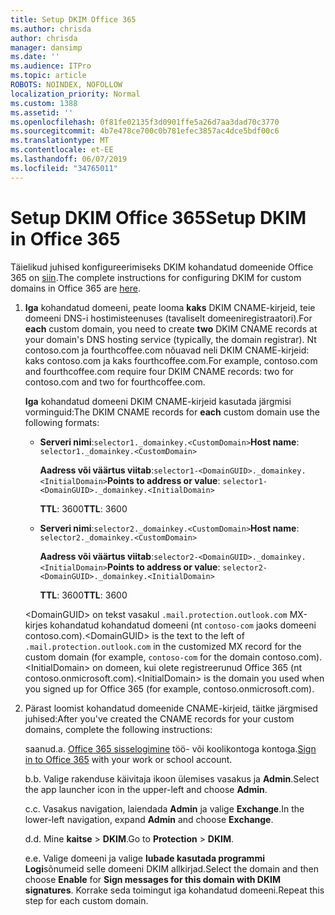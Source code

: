 ```yaml
---
title: Setup DKIM Office 365
ms.author: chrisda
author: chrisda
manager: dansimp
ms.date: ''
ms.audience: ITPro
ms.topic: article
ROBOTS: NOINDEX, NOFOLLOW
localization_priority: Normal
ms.custom: 1388
ms.assetid: ''
ms.openlocfilehash: 0f81fe02135f3d0901ffe5a26d7aa3dad70c3770
ms.sourcegitcommit: 4b7e478ce700c0b781efec3857ac4dce5bdf00c6
ms.translationtype: MT
ms.contentlocale: et-EE
ms.lasthandoff: 06/07/2019
ms.locfileid: "34765011"
---
```

# <a name="setup-dkim-in-office-365"></a><span data-ttu-id="739fc-102">Setup DKIM Office 365</span><span class="sxs-lookup"><span data-stu-id="739fc-102">Setup DKIM in Office 365</span></span>

<span data-ttu-id="739fc-103">Täielikud juhised konfigureerimiseks DKIM kohandatud domeenide Office 365 on [siin](https://docs.microsoft.com/office365/SecurityCompliance/use-dkim-to-validate-outbound-email#what-you-need-to-do-to-manually-set-up-dkim-in-office-365).</span><span class="sxs-lookup"><span data-stu-id="739fc-103">The complete instructions for configuring DKIM for custom domains in Office 365 are [here](https://docs.microsoft.com/office365/SecurityCompliance/use-dkim-to-validate-outbound-email#what-you-need-to-do-to-manually-set-up-dkim-in-office-365).</span></span>

1. <span data-ttu-id="739fc-104">**Iga** kohandatud domeeni, peate looma **kaks** DKIM CNAME-kirjeid, teie domeeni DNS-i hostimisteenuses (tavaliselt domeeniregistraatori).</span><span class="sxs-lookup"><span data-stu-id="739fc-104">For **each** custom domain, you need to create **two** DKIM CNAME records at your domain's DNS hosting service (typically, the domain registrar).</span></span> <span data-ttu-id="739fc-105">Nt contoso.com ja fourthcoffee.com nõuavad neli DKIM CNAME-kirjeid: kaks contoso.com ja kaks fourthcoffee.com.</span><span class="sxs-lookup"><span data-stu-id="739fc-105">For example, contoso.com and fourthcoffee.com require four DKIM CNAME records: two for contoso.com and two for fourthcoffee.com.</span></span>

   <span data-ttu-id="739fc-106">**Iga** kohandatud domeeni DKIM CNAME-kirjeid kasutada järgmisi vorminguid:</span><span class="sxs-lookup"><span data-stu-id="739fc-106">The DKIM CNAME records for **each** custom domain use the following formats:</span></span>

   - <span data-ttu-id="739fc-107">**Serveri nimi**:`selector1._domainkey.<CustomDomain>`</span><span class="sxs-lookup"><span data-stu-id="739fc-107">**Host name**: `selector1._domainkey.<CustomDomain>`</span></span>

     <span data-ttu-id="739fc-108">**Aadress või väärtus viitab**:`selector1-<DomainGUID>._domainkey.<InitialDomain>`</span><span class="sxs-lookup"><span data-stu-id="739fc-108">**Points to address or value**: `selector1-<DomainGUID>._domainkey.<InitialDomain>`</span></span>

     <span data-ttu-id="739fc-109">**TTL**: 3600</span><span class="sxs-lookup"><span data-stu-id="739fc-109">**TTL**: 3600</span></span>

   - <span data-ttu-id="739fc-110">**Serveri nimi**:`selector2._domainkey.<CustomDomain>`</span><span class="sxs-lookup"><span data-stu-id="739fc-110">**Host name**: `selector2._domainkey.<CustomDomain>`</span></span>

     <span data-ttu-id="739fc-111">**Aadress või väärtus viitab**:`selector2-<DomainGUID>._domainkey.<InitialDomain>`</span><span class="sxs-lookup"><span data-stu-id="739fc-111">**Points to address or value**: `selector2-<DomainGUID>._domainkey.<InitialDomain>`</span></span>

     <span data-ttu-id="739fc-112">**TTL**: 3600</span><span class="sxs-lookup"><span data-stu-id="739fc-112">**TTL**: 3600</span></span>

   <span data-ttu-id="739fc-113">\<DomainGUID\> on tekst vasakul `.mail.protection.outlook.com` MX-kirjes kohandatud kohandatud domeeni (nt `contoso-com` jaoks domeeni contoso.com).</span><span class="sxs-lookup"><span data-stu-id="739fc-113">\<DomainGUID\> is the text to the left of `.mail.protection.outlook.com` in the customized MX record for the custom domain (for example, `contoso-com` for the domain contoso.com).</span></span> <span data-ttu-id="739fc-114">\<InitialDomain\> on domeen, kui olete registreerunud Office 365 (nt contoso.onmicrosoft.com).</span><span class="sxs-lookup"><span data-stu-id="739fc-114">\<InitialDomain\> is the domain you used when you signed up for Office 365 (for example, contoso.onmicrosoft.com).</span></span>

2. <span data-ttu-id="739fc-115">Pärast loomist kohandatud domeenide CNAME-kirjeid, täitke järgmised juhised:</span><span class="sxs-lookup"><span data-stu-id="739fc-115">After you've created the CNAME records for your custom domains, complete the following instructions:</span></span>

   <span data-ttu-id="739fc-116">saanud.</span><span class="sxs-lookup"><span data-stu-id="739fc-116">a.</span></span> <span data-ttu-id="739fc-117">[Office 365 sisselogimine](https://support.office.microsoft.com/article/e9eb7d51-5430-4929-91ab-6157c5a050b4) töö- või koolikontoga kontoga.</span><span class="sxs-lookup"><span data-stu-id="739fc-117">[Sign in to Office 365](https://support.office.microsoft.com/article/e9eb7d51-5430-4929-91ab-6157c5a050b4) with your work or school account.</span></span>

   <span data-ttu-id="739fc-118">b.</span><span class="sxs-lookup"><span data-stu-id="739fc-118">b.</span></span> <span data-ttu-id="739fc-119">Valige rakenduse käivitaja ikoon ülemises vasakus ja **Admin**.</span><span class="sxs-lookup"><span data-stu-id="739fc-119">Select the app launcher icon in the upper-left and choose **Admin**.</span></span>

   <span data-ttu-id="739fc-120">c.</span><span class="sxs-lookup"><span data-stu-id="739fc-120">c.</span></span> <span data-ttu-id="739fc-121">Vasakus navigation, laiendada **Admin** ja valige **Exchange**.</span><span class="sxs-lookup"><span data-stu-id="739fc-121">In the lower-left navigation, expand **Admin** and choose **Exchange**.</span></span>

   <span data-ttu-id="739fc-122">d.</span><span class="sxs-lookup"><span data-stu-id="739fc-122">d.</span></span> <span data-ttu-id="739fc-123">Mine **kaitse** > **DKIM**.</span><span class="sxs-lookup"><span data-stu-id="739fc-123">Go to **Protection** > **DKIM**.</span></span>

   <span data-ttu-id="739fc-124">e.</span><span class="sxs-lookup"><span data-stu-id="739fc-124">e.</span></span> <span data-ttu-id="739fc-125">Valige domeeni ja valige **lubade kasutada programmi** **Logi**sõnumeid selle domeeni DKIM allkirjad.</span><span class="sxs-lookup"><span data-stu-id="739fc-125">Select the domain and then choose **Enable** for **Sign messages for this domain with DKIM signatures**.</span></span> <span data-ttu-id="739fc-126">Korrake seda toimingut iga kohandatud domeeni.</span><span class="sxs-lookup"><span data-stu-id="739fc-126">Repeat this step for each custom domain.</span></span>
